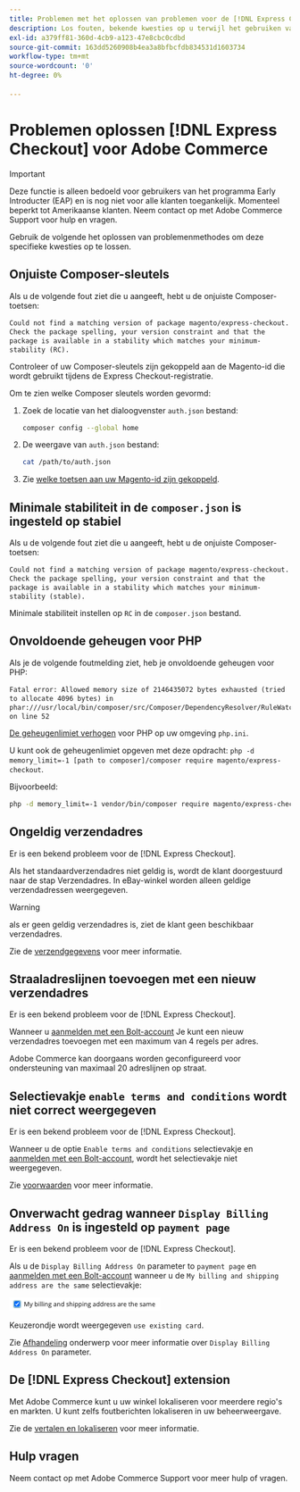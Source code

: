 ```yaml
---
title: Problemen met het oplossen van problemen voor de [!DNL Express Checkout]
description: Los fouten, bekende kwesties op u terwijl het gebruiken van [!DNL Express Checkout] voor Adobe Commerce-extensie.
exl-id: a379ff81-360d-4cb9-a123-47e8cbc0cdbd
source-git-commit: 163dd5260908b4ea3a8bfbcfdb834531d1603734
workflow-type: tm+mt
source-wordcount: '0'
ht-degree: 0%

---
```


# Problemen oplossen [!DNL Express Checkout] voor Adobe Commerce

>[!IMPORTANT]
>
> Deze functie is alleen bedoeld voor gebruikers van het programma Early Introducter (EAP) en is nog niet voor alle klanten toegankelijk. Momenteel beperkt tot Amerikaanse klanten. Neem contact op met Adobe Commerce Support voor hulp en vragen.

Gebruik de volgende het oplossen van problemenmethodes om deze specifieke kwesties op te lossen.

## Onjuiste Composer-sleutels

Als u de volgende fout ziet die u aangeeft, hebt u de onjuiste Composer-toetsen:

```terminal
Could not find a matching version of package magento/express-checkout. Check the package spelling, your version constraint and that the package is available in a stability which matches your minimum-stability (RC).
```

Controleer of uw Composer-sleutels zijn gekoppeld aan de Magento-id die wordt gebruikt tijdens de Express Checkout-registratie.

Om te zien welke Composer sleutels worden gevormd:

1. Zoek de locatie van het dialoogvenster `auth.json` bestand:

   ```bash
   composer config --global home
   ```

1. De weergave van `auth.json` bestand:

   ```bash
   cat /path/to/auth.json
   ```

1. Zie [welke toetsen aan uw Magento-id zijn gekoppeld](https://devdocs.magento.com/guides/v2.4/install-gde/prereq/connect-auth.html).

## Minimale stabiliteit in de `composer.json` is ingesteld op stabiel

Als u de volgende fout ziet die u aangeeft, hebt u de onjuiste Composer-toetsen:

```terminal
Could not find a matching version of package magento/express-checkout. Check the package spelling, your version constraint and that the package is available in a stability which matches your minimum-stability (stable).
```

Minimale stabiliteit instellen op `RC` in de `composer.json` bestand.

## Onvoldoende geheugen voor PHP

Als je de volgende foutmelding ziet, heb je onvoldoende geheugen voor PHP:

```terminal
Fatal error: Allowed memory size of 2146435072 bytes exhausted (tried to allocate 4096 bytes) in phar:///usr/local/bin/composer/src/Composer/DependencyResolver/RuleWatchGraph.php on line 52
```

[De geheugenlimiet verhogen](https://devdocs.magento.com/cloud/project/magento-app-php-ini.html#increase-php-memory-limit) voor PHP op uw omgeving `php.ini`.

U kunt ook de geheugenlimiet opgeven met deze opdracht: `php -d memory_limit=-1 [path to composer]/composer require magento/express-checkout`.

Bijvoorbeeld:

```bash
php -d memory_limit=-1 vendor/bin/composer require magento/express-checkout
```

## Ongeldig verzendadres

Er is een bekend probleem voor de [!DNL Express Checkout].

Als het standaardverzendadres niet geldig is, wordt de klant doorgestuurd naar de stap Verzendadres. In eBay-winkel worden alleen geldige verzendadressen weergegeven.

>[!WARNING]
>
> als er geen geldig verzendadres is, ziet de klant geen beschikbaar verzendadres.

Zie de [verzendgegevens](../express-checkout/shipping-details.md) voor meer informatie.

## Straaladreslijnen toevoegen met een nieuw verzendadres

Er is een bekend probleem voor de [!DNL Express Checkout].

Wanneer u [aanmelden met een Bolt-account](https://help.bolt.com/shoppers/guides/checkout/log-in/) Je kunt een nieuw verzendadres toevoegen met een maximum van 4 regels per adres.

Adobe Commerce kan doorgaans worden geconfigureerd voor ondersteuning van maximaal 20 adreslijnen op straat.

## Selectievakje `enable terms and conditions` wordt niet correct weergegeven

Er is een bekend probleem voor de [!DNL Express Checkout].

Wanneer u de optie `Enable terms and conditions` selectievakje en [aanmelden met een Bolt-account](https://help.bolt.com/shoppers/guides/checkout/log-in/), wordt het selectievakje niet weergegeven.

Zie [voorwaarden](https://docs.magento.com/user-guide/sales/terms-and-conditions.html) voor meer informatie.

## Onverwacht gedrag wanneer `Display Billing Address On` is ingesteld op `payment page`

Er is een bekend probleem voor de [!DNL Express Checkout].

Als u de `Display Billing Address On` parameter to `payment page` en [aanmelden met een Bolt-account](https://help.bolt.com/shoppers/guides/checkout/log-in/) wanneer u de `My billing and shipping address are the same` selectievakje:

![Hetzelfde adres](../assets/checked-address.png)

Keuzerondje wordt weergegeven `use existing card`.

Zie [Afhandeling](https://docs.magento.com/user-guide/configuration/sales/checkout.html) onderwerp voor meer informatie over `Display Billing Address On` parameter.

## De [!DNL Express Checkout] extension

Met Adobe Commerce kunt u uw winkel lokaliseren voor meerdere regio&#39;s en markten. U kunt zelfs foutberichten lokaliseren in uw beheerweergave.

Zie de [vertalen en lokaliseren](https://devdocs.magento.com/guides/v2.4/frontend-dev-guide/translations/xlate.html) voor meer informatie.

## Hulp vragen

Neem contact op met Adobe Commerce Support voor meer hulp of vragen.
